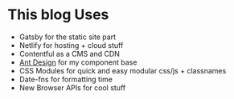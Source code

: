 # This blog Uses

- Gatsby for the static site part
- Netlify for hosting + cloud stuff
- Contentful as a CMS and CDN
- [Ant Design](https://ant.design) for my component base
- CSS Modules for quick and easy modular css/js + classnames
- Date-fns for formatting time
- New Browser APIs for cool stuff
